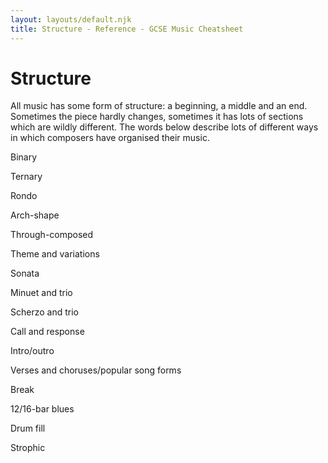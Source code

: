 ```yaml
---
layout: layouts/default.njk
title: Structure - Reference - GCSE Music Cheatsheet
---
```


# Structure

All music has some form of structure: a beginning, a middle and an end. Sometimes the piece hardly changes, sometimes it has lots of sections which are wildly different. The words below describe lots of different ways in which composers have organised their music.

Binary

Ternary

Rondo

Arch-shape

Through-composed

Theme and variations

Sonata

Minuet and trio

Scherzo and trio

Call and response

Intro/outro

Verses and choruses/popular song forms

Break

12/16-bar blues

Drum fill

Strophic